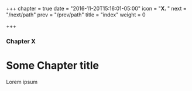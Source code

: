 +++
chapter = true
date = "2016-11-20T15:16:01-05:00"
icon = "<b>X. </b>"
next = "/next/path"
prev = "/prev/path"
title = "index"
weight = 0

+++

### Chapter X

# Some Chapter title

Lorem ipsum
